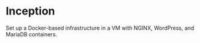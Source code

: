 # Inception
Set up a Docker-based infrastructure in a VM with NGINX, WordPress, and MariaDB containers.
